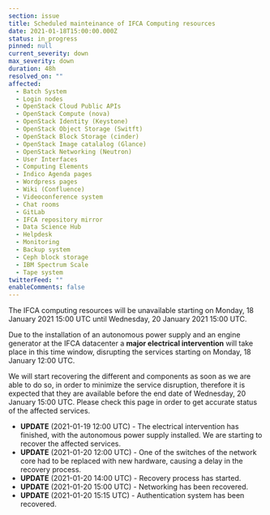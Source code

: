```yaml
---
section: issue
title: Scheduled mainteinance of IFCA Computing resources
date: 2021-01-18T15:00:00.000Z
status: in_progress
pinned: null
current_severity: down
max_severity: down
duration: 48h
resolved_on: ""
affected:
  - Batch System
  - Login nodes
  - OpenStack Cloud Public APIs
  - OpenStack Compute (nova)
  - OpenStack Identity (Keystone)
  - OpenStack Object Storage (Switft)
  - OpenStack Block Storage (cinder)
  - OpenStack Image catalalog (Glance)
  - OpenStack Networking (Neutron)
  - User Interfaces
  - Computing Elements
  - Indico Agenda pages
  - Wordpress pages
  - Wiki (Confluence)
  - Videoconference system
  - Chat rooms
  - GitLab
  - IFCA repository mirror
  - Data Science Hub
  - Helpdesk
  - Monitoring
  - Backup system
  - Ceph block storage
  - IBM Spectrum Scale
  - Tape system
twitterFeed: ""
enableComments: false
---
```

The IFCA computing resources will be unavailable starting on Monday, 18 January 2021 15:00 UTC until Wednesday, 20 January 2021 15:00 UTC.

Due to the installation of an autonomous power supply and an engine generator at the IFCA datacenter a **major electrical intervention** will take place in this time window, disrupting the services starting on Monday, 18 January 12:00 UTC.

We will start recovering the different and components as soon as we are able to do so, in order to minimize the service disruption, therefore it is expected that they are available before the end date of Wednesday, 20 January 15:00 UTC. Please check this page in order to get accurate status of the affected services.

* **UPDATE** (2021-01-19 12:00 UTC) - The electrical intervention has finished, with the autonomous power supply installed. We are starting to recover the affected services.
* **UPDATE** (2021-01-20 12:00 UTC) - One of the switches of the network core had to be replaced with new hardware, causing a delay in the recovery process.
* **UPDATE** (2021-01-20 14:00 UTC) - Recovery process has started.
* **UPDATE** (2021-01-20 15:00 UTC) - Networking has been recovered.
* **UPDATE** (2021-01-20 15:15 UTC) - Authentication system has been recovered.